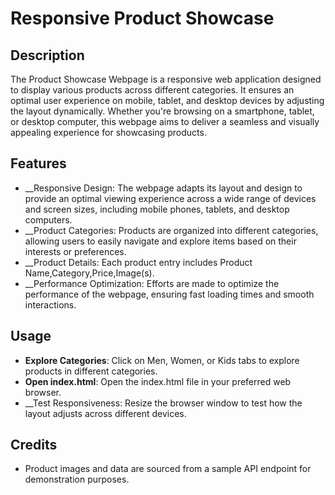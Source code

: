 # Responsive Product Showcase


## Description
The Product Showcase Webpage is a responsive web application designed to display various products across different categories. It ensures an optimal user experience on mobile, tablet, and desktop devices by adjusting the layout dynamically. Whether you're browsing on a smartphone, tablet, or desktop computer, this webpage aims to deliver a seamless and visually appealing experience for showcasing products.

## Features

* __Responsive Design: The webpage adapts its layout and design to provide an optimal viewing experience across a wide range of devices and screen sizes, including mobile phones, tablets, and desktop computers.
* __Product Categories: Products are organized into different categories, allowing users to easily navigate and explore items based on their interests or preferences.
* __Product Details: Each product entry includes Product Name,Category,Price,Image(s). 
* __Performance Optimization: Efforts are made to optimize the performance of the webpage, ensuring fast loading times and smooth interactions.

## Usage

* __Explore Categories__: Click on Men, Women, or Kids tabs to explore products in different categories. 
* __Open index.html__: Open the index.html file in your preferred web browser. 
* __Test Responsiveness: Resize the browser window to test how the layout adjusts across different devices.

## Credits 

* Product images and data are sourced from a sample API endpoint for demonstration purposes. 

